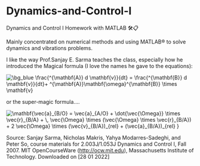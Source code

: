 # Dynamics-and-Control-I
Dynamics and Control I Homework with MATLAB 🛠📋

Mainly concentrated on numerical methods and using MATLAB® to solve dynamics and vibrations problems.

I like the way Prof.Sanjay E. Sarma teaches the class, especially how he introduced the Magical formula (I love the names he gave to the equations):

<img src="https://latex.codecogs.com/svg.image?\bg_blue&space;\frac{^{\mathbf{A}}&space;d&space;\mathbf{v}}{dt}&space;=&space;\frac{^{\mathbf{B}}&space;d&space;\mathbf{v}}{dt}&plus;&space;^{\mathbf{A}}\mathbf{\omega}^{\mathbf{B}}&space;\times&space;\mathbf{v}" title="\bg_blue \frac{^{\mathbf{A}} d \mathbf{v}}{dt} = \frac{^{\mathbf{B}} d \mathbf{v}}{dt}+ ^{\mathbf{A}}\mathbf{\omega}^{\mathbf{B}} \times \mathbf{v}" />

or the super-magic formula....

<img src="https://latex.codecogs.com/svg.image?\mathbf{\vec{a}_{B/O}&space;&space;=&space;&space;\vec{a}_{A/O}&space;&plus;&space;\dot{\vec{\Omega}}&space;\times&space;\vec{r}_{B/A}&space;&plus;&space;\,&space;\vec{\Omega}&space;\times&space;(\vec{\Omega}&space;\times&space;\vec{r}_{B/A})&space;&plus;&space;2&space;\vec{\Omega}&space;\times&space;(\vec{v}_{B/A})_{rel}&space;&plus;&space;(\vec{a}_{B/A})_{rel}&space;}" title="\mathbf{\vec{a}_{B/O} = \vec{a}_{A/O} + \dot{\vec{\Omega}} \times \vec{r}_{B/A} + \, \vec{\Omega} \times (\vec{\Omega} \times \vec{r}_{B/A}) + 2 \vec{\Omega} \times (\vec{v}_{B/A})_{rel} + (\vec{a}_{B/A})_{rel} }" />

Source:
Sanjay Sarma, Nicholas Makris, Yahya Modarres-Sadeghi, and Peter So, course materials for 2.003J/1.053J
Dynamics and Control I, Fall 2007. MIT OpenCourseWare (http://ocw.mit.edu), Massachusetts Institute of Technology. 
 Downloaded on [28 01 2022]
